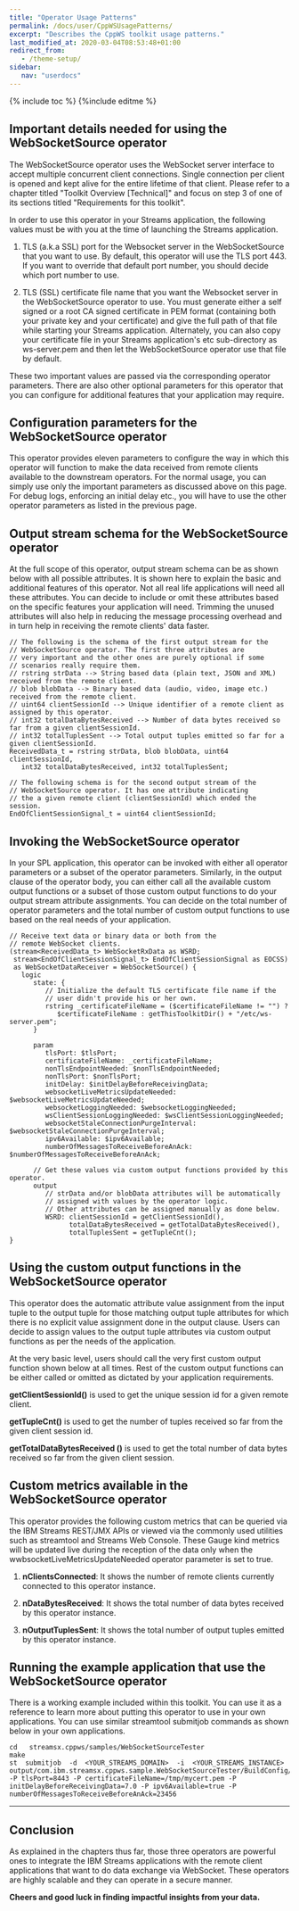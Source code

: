 ```yaml
---
title: "Operator Usage Patterns"
permalink: /docs/user/CppWSUsagePatterns/
excerpt: "Describes the CppWS toolkit usage patterns."
last_modified_at: 2020-03-04T08:53:48+01:00
redirect_from:
   - /theme-setup/
sidebar:
   nav: "userdocs"
---
```

{% include toc %}
{%include editme %}

## Important details needed for using the WebSocketSource operator
The WebSocketSource operator uses the WebSocket server interface to accept multiple concurrent client connections. Single connection per client is opened and kept alive for the entire lifetime of that client. Please refer to a chapter titled "Toolkit Overview [Technical]" and focus on step 3 of one of its sections titled "Requirements for this toolkit".

In order to use this operator in your Streams application, the following values must be with you at the time of launching the Streams application.

1. TLS (a.k.a SSL) port for the Websocket server in the WebSocketSource that you want to use. By default, this operator will use the TLS port 443. If you want to override that default port number, you should decide which port number to use.

2. TLS (SSL) certificate file name that you want the Websocket server in the WebSocketSource operator to use. You must generate either a self signed or a root CA signed certificate in PEM format (containing both your private key and your certificate) and give the full path of that file while starting your Streams application. Alternately, you can also copy your certificate file in your Streams application's etc sub-directory as ws-server.pem and then let the WebSocketSource operator use that file by default.

These two important values are passed via the corresponding operator parameters. There are also other optional parameters for this operator that you can configure for additional features that your application may require.

## Configuration parameters for the WebSocketSource operator
This operator provides eleven parameters to configure the way in which this operator will function to make the data received from remote clients available to the downstream operators. For the normal usage, you can simply use only the important parameters as discussed above on this page. For debug logs, enforcing an initial delay etc., you will have to use the other operator parameters as listed in the previous page.

## Output stream schema for the WebSocketSource operator
At the full scope of this operator, output stream schema can be as shown below with all possible attributes. It is shown here to explain the basic and additional features of this operator. Not all real life applications will need all these attributes. You can decide to include or omit these attributes based on the specific features your application will need. Trimming the unused attributes will also help in reducing the message processing overhead and in turn help in receiving the remote clients' data faster.

```
// The following is the schema of the first output stream for the
// WebSocketSource operator. The first three attributes are
// very important and the other ones are purely optional if some
// scenarios really require them.
// rstring strData --> String based data (plain text, JSON and XML) received from the remote client.
// blob blobData --> Binary based data (audio, video, image etc.) received from the remote client.
// uint64 clientSessionId --> Unique identifier of a remote client as assigned by this operator. 
// int32 totalDataBytesReceived --> Number of data bytes received so far from a given clientSessionId.
// int32 totalTuplesSent --> Total output tuples emitted so far for a given clientSessionId.
ReceivedData_t = rstring strData, blob blobData, uint64 clientSessionId, 
   int32 totalDataBytesReceived, int32 totalTuplesSent;
```

```
// The following schema is for the second output stream of the
// WebSocketSource operator. It has one attribute indicating
// the a given remote client (clientSessionId) which ended the session.
EndOfClientSessionSignal_t = uint64 clientSessionId;
```

## Invoking the WebSocketSource operator
In your SPL application, this operator can be invoked with either all operator parameters or a subset of the operator parameters. Similarly, in the output clause of the operator body, you can either call all the available custom output functions or a subset of those custom output functions to do your output stream attribute assignments. You can decide on the total number of operator parameters and the total number of custom output functions to use based on the real needs of your application.

```
// Receive text data or binary data or both from the
// remote WebSocket clients.
(stream<ReceivedData_t> WebSocketRxData as WSRD;
 stream<EndOfClientSessionSignal_t> EndOfClientSessionSignal as EOCSS) 
 as WebSocketDataReceiver = WebSocketSource() {
   logic
      state: {
         // Initialize the default TLS certificate file name if the 
         // user didn't provide his or her own.
         rstring _certificateFileName = ($certificateFileName != "") ?
            $certificateFileName : getThisToolkitDir() + "/etc/ws-server.pem";
      }
				
      param
         tlsPort: $tlsPort;
         certificateFileName: _certificateFileName;
         nonTlsEndpointNeeded: $nonTlsEndpointNeeded;
         nonTlsPort: $nonTlsPort;
         initDelay: $initDelayBeforeReceivingData;
         websocketLiveMetricsUpdateNeeded: $websocketLiveMetricsUpdateNeeded;
         websocketLoggingNeeded: $websocketLoggingNeeded;
         wsClientSessionLoggingNeeded: $wsClientSessionLoggingNeeded;
         websocketStaleConnectionPurgeInterval: $websocketStaleConnectionPurgeInterval;
         ipv6Available: $ipv6Available;
         numberOfMessagesToReceiveBeforeAnAck: $numberOfMessagesToReceiveBeforeAnAck;
			
      // Get these values via custom output functions provided by this operator.
      output
         // strData and/or blobData attributes will be automatically
         // assigned with values by the operator logic.
         // Other attributes can be assigned manually as done below.
         WSRD: clientSessionId = getClientSessionId(),
               totalDataBytesReceived = getTotalDataBytesReceived(), 
               totalTuplesSent = getTupleCnt();
}
```

## Using the custom output functions in the WebSocketSource operator
This operator does the automatic attribute value assignment from the input tuple to the output tuple for those matching output tuple attributes for which there is no explicit value assignment done in the output clause. Users can decide to assign values to the output tuple attributes via custom output functions as per the needs of the application.

At the very basic level, users should call the very first custom output function shown below at all times. Rest of the custom output functions can be either called or omitted as dictated by your application requirements.

**getClientSessionId()** is used to get  the unique session id for a given remote client.

**getTupleCnt()** is used to get the number of tuples received so far from the given client session id.

**getTotalDataBytesReceived ()** is used to get the total number of data bytes received so far from the given client session.

## Custom metrics available in the WebSocketSource operator
This operator provides the following custom metrics that can be queried via the IBM Streams REST/JMX APIs or viewed via the commonly used utilities such as streamtool and Streams Web Console. These Gauge kind metrics will be updated live during the reception of the data only when the wwbsocketLiveMetricsUpdateNeeded operator parameter is set to true.

1. **nClientsConnected**: It shows the number of remote clients currently connected to this operator instance.

2. **nDataBytesReceived**: It shows the total number of data bytes received by this operator instance.

3. **nOutputTuplesSent**: It shows the total number of output tuples emitted by this operator instance.

## Running the example application that use the WebSocketSource operator
There is a working example included within this toolkit. You can use it as a reference to learn more about putting this operator to use in your own applications. You can use similar streamtool submitjob commands as shown below in your own applications.

```
cd   streamsx.cppws/samples/WebSocketSourceTester
make
st  submitjob  -d  <YOUR_STREAMS_DOMAIN>  -i  <YOUR_STREAMS_INSTANCE>  output/com.ibm.streamsx.cppws.sample.WebSocketSourceTester/BuildConfig/com.ibm.streamsx.cppws.sample.WebSocketSourceTester.sab -P tlsPort=8443 -P certificateFileName=/tmp/mycert.pem -P initDelayBeforeReceivingData=7.0 -P ipv6Available=true -P numberOfMessagesToReceiveBeforeAnAck=23456
```

*******************************

## Conclusion
As explained in the chapters thus far, those three operators are powerful ones to integrate the IBM Streams applications with the remote client applications that want to do data exchange via WebSocket. These operators are highly scalable and they can operate in a secure manner. 

**Cheers and good luck in finding impactful insights from your data.**
